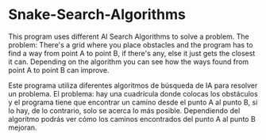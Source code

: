 # Snake-Search-Algorithms
This program uses different AI Search Algorithms to solve a problem.
The problem: There's a grid where you place obstacles and the program has to find a way from point A to point B, if there's any, else it just gets the closest it can.
Depending on the algorithm you can see how the ways found from point A to point B can improve.

Este programa utiliza diferentes algoritmos de búsqueda de IA para resolver un problema.
El problema: hay una cuadrícula donde colocas los obstáculos y el programa tiene que encontrar un camino desde el punto A al punto B, si lo hay, de lo contrario, solo se acerca lo más posible.
Dependiendo del algoritmo podrás ver cómo los caminos encontrados del punto A al punto B mejoran.
